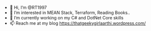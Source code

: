 - 👋 Hi, I’m @RT1997
- 👀 I’m interested in MEAN Stack, Terraform, Reading Books..
- 🌱 I’m currently working on my C# and DotNet Core skills
- 📫 Reach me at my blog https://thatgeekygirlaarthi.wordpress.com/

<!---
RT1997/RT1997 is a ✨ special ✨ repository because its `README.md` (this file) appears on your GitHub profile.
You can click the Preview link to take a look at your changes.
--->
